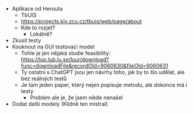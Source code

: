 - Aplikace od Herouta
    - TbUIS
    - https://projects.kiv.zcu.cz/tbuis/web/page/about 
    - Kde to rozjet? 
        - Lokálně?
- Zkusit testy
- Kouknout na GUI testovací model
    - Tohle je jen nějaká studie feasibility: https://lup.lub.lu.se/luur/download?func=downloadFile&recordOId=9060630&fileOId=9060631
    - Ty ostatní s ChatGPT jsou jen návrhy toho, jak by to šlo udělat, ale bez reálných testů
    - Je tam jeden paper, který nejen popisuje metodu, ale dokonce má i testy
        - Problém ale je, že jsem nikde nenašel 
- Dodat další modely (Klidně ten mistral)
